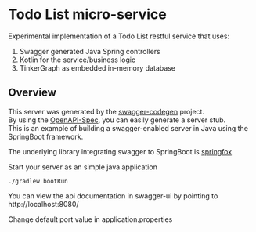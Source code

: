 # Todo List micro-service

Experimental implementation of a Todo List restful service that uses:
1. Swagger generated Java Spring controllers
2. Kotlin for the service/business logic 
3. TinkerGraph as embedded in-memory database


## Overview  
This server was generated by the [swagger-codegen](https://github.com/swagger-api/swagger-codegen) project.  
By using the [OpenAPI-Spec](https://github.com/swagger-api/swagger-core), you can easily generate a server stub.  
This is an example of building a swagger-enabled server in Java using the SpringBoot framework.  

The underlying library integrating swagger to SpringBoot is [springfox](https://github.com/springfox/springfox)  

Start your server as an simple java application

`./gradlew bootRun`

You can view the api documentation in swagger-ui by pointing to  
http://localhost:8080/  

Change default port value in application.properties